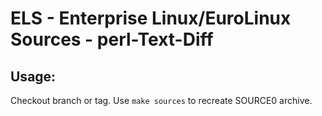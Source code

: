 # ELS - Enterprise Linux/EuroLinux Sources - perl-Text-Diff
 
## Usage:
  Checkout branch or tag. Use `make sources` to recreate  SOURCE0 archive.
